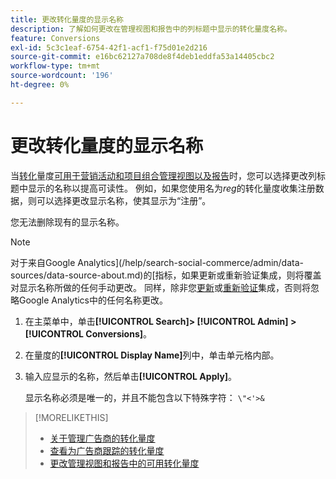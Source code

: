 ```yaml
---
title: 更改转化量度的显示名称
description: 了解如何更改在管理视图和报告中的列标题中显示的转化量度名称。
feature: Conversions
exl-id: 5c3c1eaf-6754-42f1-acf1-f75d01e2d216
source-git-commit: e16bc62127a708de8f4deb1eddfa53a14405cbc2
workflow-type: tm+mt
source-wordcount: '196'
ht-degree: 0%

---
```


# 更改转化量度的显示名称

当[转化](/help/search-social-commerce/glossary.md#c-d)量度[可用于营销活动和项目组合管理视图以及报告](conversion-metric-edit-available.md)时，您可以选择更改列标题中显示的名称以提高可读性。 例如，如果您使用名为&#x200B;*reg*&#x200B;的转化量度收集注册数据，则可以选择更改显示名称，使其显示为“注册”。

您无法删除现有的显示名称。

>[!NOTE]
>
>对于来自Google Analytics](/help/search-social-commerce/admin/data-sources/data-source-about.md)的[指标，如果更新或重新验证集成，则将覆盖对显示名称所做的任何手动更改。 同样，除非您[更新](/help/search-social-commerce/admin/data-sources/data-source-edit.md)或[重新验证](/help/search-social-commerce/admin/data-sources/data-source-reauthenticate.md)集成，否则将忽略Google Analytics中的任何名称更改。

1. 在主菜单中，单击&#x200B;**[!UICONTROL Search]> [!UICONTROL Admin] >[!UICONTROL Conversions]**。

1. 在量度的&#x200B;**[!UICONTROL Display Name]**&#x200B;列中，单击单元格内部。

1. 输入应显示的名称，然后单击&#x200B;**[!UICONTROL Apply]**。

   显示名称必须是唯一的，并且不能包含以下特殊字符： `\"<'>&`

>[!MORELIKETHIS]
>
>* [关于管理广告商的转化量度](conversion-metric-about.md)
>* [查看为广告商跟踪的转化量度](conversion-metric-view-tracked.md)
>* [更改管理视图和报告中的可用转化量度](conversion-metric-edit-available.md)
